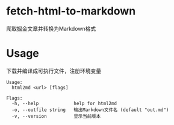 # fetch-html-to-markdown

爬取掘金文章并转换为Markdown格式

# Usage

下载并编译成可执行文件，注册环境变量

```
Usage:
  html2md <url> [flags]

Flags:
  -h, --help             help for html2md
  -o, --outfile string   输出Markdown文件名 (default "out.md")
  -v, --version          显示当前版本
```


